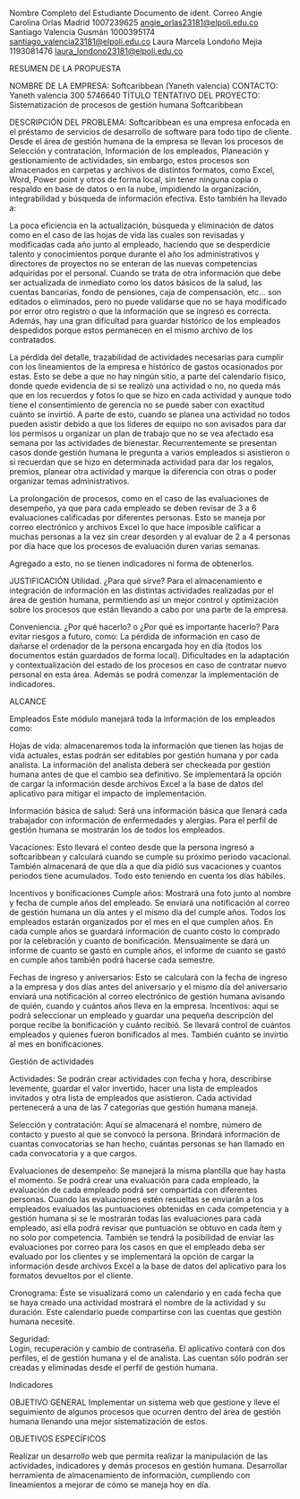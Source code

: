 

Nombre Completo del Estudiante
Documento de ident.
Correo
Angie Carolina Orlas Madrid
1007239625
angie_orlas23181@elpoli.edu.co
Santiago Valencia Gusmán
1000395174
santiago_valencia23181@elpoli.edu.co
Laura Marcela Londoño Mejia 
1193081476
laura_londono23181@elpoli.edu.co

RESUMEN DE LA PROPUESTA

NOMBRE DE LA EMPRESA: Softcaribbean (Yaneth valencia)
CONTACTO: Yaneth valencia 300 5746640
TÍTULO TENTATIVO DEL PROYECTO: Sistematización de procesos de gestión humana Softcaribbean


DESCRIPCIÓN DEL PROBLEMA:
Softcaribbean es una empresa enfocada en el préstamo de servicios de desarrollo de software para todo tipo de cliente.
Desde el área de gestión humana de la empresa se llevan los procesos de Selección y contratación, Información de los empleados, Planeación y gestionamiento de actividades, sin embargo, estos procesos son almacenados en carpetas y archivos de distintos formatos, como Excel, Word, Power point y otros de forma local, sin tener ninguna copia o respaldo en base de datos o en la nube, impidiendo la organización, integrabilidad y búsqueda de información efectiva. Esto también ha llevado a:

La poca eficiencia en la actualización, búsqueda y eliminación de datos como en el caso de las hojas de vida las cuales son revisadas y modificadas cada año junto al empleado, haciendo que se desperdicie talento y conocimientos porque durante el año los administrativos y directores de proyectos no se enteran de las nuevas competencias adquiridas por el personal. 
Cuando se trata de otra información que debe ser actualizada de inmediato como los datos básicos de la salud, las cuentas bancarias, fondo de pensiones, caja de compensación, etc… son editados o eliminados, pero no puede validarse que no se haya modificado por error otro registro o que la información que se ingresó es correcta. Además, hay una gran dificultad para guardar histórico de los empleados despedidos porque estos permanecen en el mismo archivo de los contratados.

La pérdida del detalle, trazabilidad de actividades necesarias para cumplir con los lineamientos de la empresa e histórico de gastos ocasionados por estas. Esto se debe a que no hay ningún sitio, a parte del calendario físico, donde quede evidencia de si se realizó una actividad o no, no queda más que en los recuerdos y fotos lo que se hizo en cada actividad y aunque todo tiene el consentimiento de gerencia no se puede saber con exactitud cuánto se invirtió.
A parte de esto, cuando se planea una actividad no todos pueden asistir debido a que los líderes de equipo no son avisados para dar los permisos u organizar un plan de trabajo que no se vea afectado esa semana por las actividades de bienestar. Recurrentemente se presentan casos donde gestión humana le pregunta a varios empleados si asistieron o si recuerdan que se hizo en determinada actividad para dar los regalos, premios, planear otra actividad y marque la diferencia con otras o poder organizar temas administrativos.

La prolongación de procesos, como en el caso de las evaluaciones de desempeño, ya que para cada empleado se deben revisar de 3 a 6 evaluaciones calificadas por diferentes personas. Esto se maneja por correo electrónico y archivos Excel lo que hace imposible calificar a muchas personas a la vez sin crear desorden y al evaluar de 2 a 4 personas por día hace que los procesos de evaluación duren varias semanas.

Agregado a esto, no se tienen indicadores ni forma de obtenerlos.


JUSTIFICACIÓN
Utilidad.  ¿Para qué sirve?
Para el almacenamiento e integración de información en las distintas actividades realizadas por el área de gestión humana, permitiendo así un mejor control y optimización  sobre los procesos que están llevando a cabo por una parte de la empresa.  

Conveniencia.   ¿Por qué hacerlo? o ¿Por qué es importante hacerlo?
Para evitar riesgos a futuro, como:
La pérdida de información en caso de dañarse el ordenador de la persona encargada hoy en día (todos los documentos están guardados de forma local).
Dificultades en la adaptación y contextualización del estado de los procesos en caso de contratar nuevo personal en esta área.
Además se podrá comenzar la implementación de indicadores.

ALCANCE

Empleados
Este módulo manejará toda la información de los empleados como:

Hojas de vida: almacenaremos toda la información que tienen las hojas de vida actuales, estas podrán ser editables por gestión humana y por cada analista. La información del analista deberá ser checkeada por gestión humana antes de que el cambio sea definitivo.  Se implementará la opción de cargar la información desde archivos Excel a la base de datos del aplicativo para mitigar el impacto de implementación.

Información básica de salud: Será una información básica que llenará cada trabajador con información de enfermedades y alergias. Para el perfil de gestión humana se mostrarán los de todos los empleados.

Vacaciones: Esto llevará el conteo desde que la persona ingresó a softcaribbean y calculará cuando se cumple su próximo periodo vacacional. También almacenará de que día a que día pidió sus vacaciones y cuantos periodos tiene acumulados. Todo esto teniendo en cuenta los días hábiles.

Incentivos y bonificaciones
Cumple años:  Mostrará una foto junto al nombre y fecha de cumple años del empleado. Se enviará una notificación al correo de gestión humana un día antes y el mismo día del cumple años. Todos los empleados estarán organizados por el mes en el que cumplen años. En cada cumple años se guardará información de cuanto costo lo comprado por la celebración y cuanto de bonificación. Mensualmente se dará un informe de cuanto se gastó en cumple años, el informe de cuanto se gastó en cumple años también podrá hacerse cada semestre.

Fechas de ingreso y aniversarios: Esto se calculará con la fecha de ingreso a la empresa y dos días antes del aniversario y el mismo día del aniversario enviará una notificación al correo electrónico de gestión humana avisando de quién, cuando y cuántos años lleva en la empresa.
Incentivos: aquí se podrá seleccionar un empleado y guardar una pequeña descripción del porque recibe la bonificación y cuánto recibió. Se llevará control de cuántos empleados y quienes fueron bonificados al mes. También cuánto se invirtio al mes en bonificaciones.

Gestión de actividades 

Actividades: Se podrán crear actividades con fecha y hora, describirse levemente, guardar el valor invertido, hacer una lista de empleados invitados y otra lista de empleados que asistieron. Cada actividad pertenecerá a una de las 7 categorías que gestión humana maneja. 

Selección y contratación: Aquí se almacenará el nombre, número de contacto y puesto al que se convocó la persona. Brindará información de cuantas convocatorias se han hecho, cuántas personas se han llamado en cada convocatoria y a que cargos.

Evaluaciones de desempeño:  Se manejará la misma plantilla que hay hasta el momento. Se podrá crear una evaluación para cada empleado, la evaluación de cada empleado podrá ser compartida con diferentes personas. Cuando las evaluaciones estén resueltas se enviarán a los empleados evaluados las puntuaciones obtenidas en cada competencia y a gestión humana si se le mostrarán todas las evaluaciones para cada empleado, así ella podrá revisar que puntuación se obtuvo en cada ítem y no solo por competencia. También se tendrá la posibilidad de enviar las evaluaciones por correo para los casos en que el empleado deba ser evaluado por los clientes y se implementará la opción de cargar la información desde archivos Excel a la base de datos del aplicativo para los formatos devueltos por el cliente.

Cronograma:   Éste se visualizará como un calendario y en cada fecha que se haya creado una actividad mostrará el nombre de la actividad y su duración. Este calendario puede compartirse con las cuentas que gestión humana necesite.

Seguridad:  
Login, recuperación y cambio de contraseña.
El aplicativo contará con dos perfiles, el de gestión humana y el de analista.
Las cuentan sólo podrán ser creadas y eliminadas desde el perfil de gestión humana.

Indicadores


OBJETIVO GENERAL
Implementar un sistema web que gestione y lleve el seguimiento de algunos procesos que ocurren dentro del área de gestión humana llenando una mejor sistematización de estos.


OBJETIVOS ESPECÍFICOS

Realizar un desarrollo web que permita realizar la manipulación de las actividades, indicadores y demás procesos en gestión humana.
Desarrollar herramienta de almacenamiento de información, cumpliendo con lineamientos a mejorar de cómo se maneja hoy en día.


